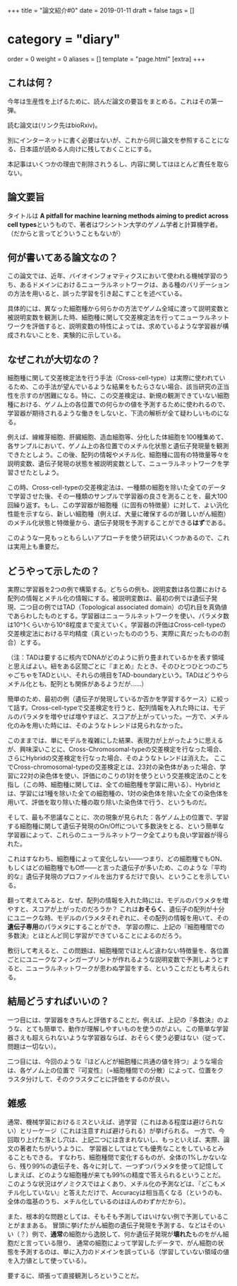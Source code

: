 +++
title = "論文紹介#0"
date = 2019-01-11
draft = false
tags = []
# category = "diary"
order = 0
weight = 0
aliases = []
template = "page.html"
[extra]
+++

## これは何？

今年は生産性を上げるために、読んだ論文の要旨をまとめる。これはその第一弾。

読む論文は[]()(リンク先はbioRxiv)。

別にインターネットに書く必要はないが、これから同じ論文を参照することになる、日本語が読める人向けに残しておくことにする。

本記事はいくつかの理由で削除されうるし、内容に関してはほとんど責任を取らない。

<!-- more --> 

## 論文要旨

タイトルは **A pitfall for machine learning methods aiming to predict across cell types**というもので、著者はワシントン大学のゲノム学者と計算機学者。（だからと言ってどういうこともないが）

## 何が書いてある論文なの？

この論文では、近年、バイオインフォマティクスにおいて使われる機械学習のうち、あるドメインにおけるニューラルネットワークは、ある種のバリデーションの方法を用いると、誤った学習を引き起こすことを述べている。

具体的には、異なった細胞種から何らかの方法でゲノム全域に渡って説明変数と被説明変数を観測した時、細胞種に関して交差検定法を行ってニューラルネットワークを評価すると、説明変数の特性によっては、求めているような学習器が構成されないことを、実験的に示している。

## なぜこれが大切なの？

細胞種に関して交差検定法を行う手法（Cross-cell-type）は実際に使われているため、この手法が望んでいるような結果をもたらさない場合、該当研究の正当性を示すのが困難になる。特に、この交差検定は、新規の観測できていない細胞種における、ゲノム上の各位置での何らかの値を予測するために使われるので、
学習器が期待されるような働きをしないと、下流の解析が全て疑わしいものになる。

例えば、線維芽細胞、肝臓細胞、造血細胞等、分化した体細胞を100種集めて、各サンプルにおいて、ゲノム上の各位置でのメチル化状態と遺伝子発現量を観測できたとしよう。この後、配列の情報やメチル化、細胞種に固有の特徴量等々を説明変数、遺伝子発現の状態を被説明変数として、ニューラルネットワークを学習させたとしよう。

この時、Cross-cell-typeの交差検定法は、一種類の細胞を除いた全てのデータで学習させた後、その一種類のサンプルで学習器の良さを測ることを、最大100回繰り返す。もし、この学習器が細胞種（に固有の特徴量）に対して、よい汎化性能を示すなら、新しい細胞種（例えば、大量に確保するのが難しいがん細胞）のメチル化状態と特徴量から、遺伝子発現を予測することができる**はず**である。

このような一見もっともらしいアプローチを使う研究はいくつかあるので、これは実用上も重要だ。

## どうやって示したの？

実際に学習器を2つの例で構築する。どちらの例も、説明変数は各位置における配列の情報とメチル化の情報にする。被説明変数は、最初の例では遺伝子発現、二つ目の例ではTAD（Topological associated domain）の切れ目を真偽値であらわしたものとする。学習器はニューラルネットワークを使い、パラメタ数は10^1くらいから10^8程度まで変えていく。学習器の評価はCross-cell-typeの交差検定法における平均精度（真といったもののうち、実際に真だったものの割合）とする。

（注：TADは要するに核内でDNAがどのように折り畳まれているかを表す領域と思えばよい。紐をある区間ごとに『まとめ』たとき、そのひとつひとつのごちゃごちゃをTADといい、それらの境目をTAD-boundaryという。TADはどうやらメチル化とも、配列とも関係があるようだが……）

簡単のため、最初の例（遺伝子が発現しているか否かを学習するケース）に絞って話す。Cross-cell-typeで交差検定を行うと、配列情報を入れた時には、モデルのパラメタを増やせば増やすほど、スコアが上がっていった。一方で、メチル化のみを用いた時には、そのようなトレンドは見られなかった。

このままでは、単にモデルを複雑にした結果、表現力が上がったように思えるが、興味深いことに、Cross-Chromosomal-typeの交差検定を行なった場合、さらにHybridの交差検定を行なった場合、そのようなトレンドは消えた。
ここでCross-chromosomal-typeの交差検定とは、23対の染色体があった場合、学習に22対の染色体を使い、評価にのこりの1対を使うという交差検定法のことを指し（この時、細胞種に関しては、全ての細胞種を学習に用いる）、Hybridとは、学習には1種を除いた全ての細胞種の、1対の染色体を除いた全ての染色体を用いて、評価を取り除いた種の取り除いた染色体で行う、というものだ。

そして、最も不思議なことに、次の現象が見られた：各ゲノム上の位置で、学習する細胞種に関して遺伝子発現のOn/Offについて多数決をとる、という簡単な学習器によって、これらのニューラルネットワーク全てよりも良い学習器が得られた。

これはすなわち、細胞種によって変化しない――つまり、どの細胞種でもON、もしくはどの細胞種でもOff――と言った遺伝子が多いため、このような『平均的な』遺伝子発現のプロファイルを出力するだけで良い、ということを示している。

翻って考えてみると、なぜ、配列の情報を入れた時には、モデルのパラメタを増やすと、スコアが上がったのだろうか？
これは**おそらく**、遺伝子の配列が十分にユニークな時、モデルのパラメタそれぞれに、その配列の情報を用いて、その**遺伝子専用**のパラメタにすることができ、
学習の際に、上記の『細胞種間での多数決』とほとんど同じ学習ができていることによるのだろう。

敷衍して考えると、この問題は、細胞種間でほとんど違わない特徴量を、各位置ごとにユニークなフィンガープリントが作れるような説明変数で予測しようとすると、ニューラルネットワークが思わぬ学習をする、ということだとも考えられる。

## 結局どうすればいいの？

一つ目には、学習器をきちんと評価することだ。例えば、上記の『多数決』のような、とても簡単で、動作が理解しやすいものを使うのがよい。この簡単な学習器さえも超えられないような学習器ならば、おそらく使う必要はない（従って、問題は一切ない）。

二つ目には、今回のような『ほどんどが細胞種に共通の値を持つ』ような場合は、各ゲノム上の位置で『可変性』（=細胞種間での分散）によって、位置をクラスタ分けして、そのクラスタごとに評価をするのが良い。


## 雑感

通常、機械学習におけるミスといえば、過学習（これはある程度は避けられない）とリーケージ（これは注意すれば避けられる）が挙げられる。
一方で、今回取り上げた落とし穴は、上記二つには含まれないし、もっといえば、実際、論文の著者たちがいうように、
学習器としてはとても優秀なことをしているとみることもできる。
すなわち、細胞種間で変化するものが、全体の1%しかないなら、残り99%の遺伝子を、各々に対して、一つずつパラメタを使って記憶してしまえば、どのような細胞種が来ても99%の精度で答えられるということだ。
このような状況はゲノミクスではよくあり、メチル化の予測などは、『どこもメチル化していない』と答えただけで、Accuracyは相当高くなる（というのも、全体の塩基のうち、メチル化しているのはほんのわずかだから）。

また、根本的な問題としては、そもそも予測してはいけない例で予測していることがままある。
冒頭に挙げたがん細胞の遺伝子発現を予測する、などはそのいい（？）例で、**通常**の細胞から逸脱して、何か遺伝子発現が**壊れた**ものをがん細胞だと言っている限り、
通常の細胞によって学習したデータで、がん細胞の状態を予測するのは、単に入力のドメインを誤っている（学習していない領域の値を入力値として使っている）。

要するに、頑張って直接観測しろということだ。



